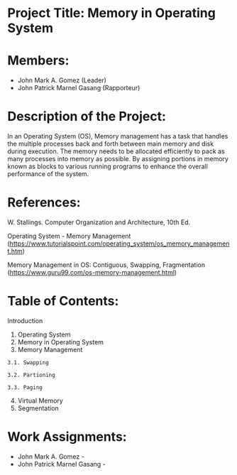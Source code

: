 # Project Title: Memory in Operating System


# Members:
* John Mark A. Gomez (Leader)
* John Patrick Marnel Gasang (Rapporteur)

# Description of the Project:

  In an Operating System (OS), Memory management has a task that handles the multiple processes back and forth between main memory and disk during execution. The memory needs to be allocated efficiently to pack as many processes into memory as possible. By assigning portions in memory known as blocks to various running programs to enhance the overall performance of the system.

# References:

W. Stallings. Computer Organization and Architecture, 10th Ed.

Operating System - Memory Management (https://www.tutorialspoint.com/operating_system/os_memory_management.htm)

Memory Management in OS: Contiguous, Swapping, Fragmentation (https://www.guru99.com/os-memory-management.html)

# Table of Contents: 
Introduction
  1. Operating System
  2. Memory in Operating System
  3. Memory Management
 
    3.1. Swapping
    
    3.2. Partioning 
    
    3.3. Paging
   
  4. Virtual Memory
  5. Segmentation

# Work Assignments:
* John Mark A. Gomez - 
* John Patrick Marnel Gasang -
